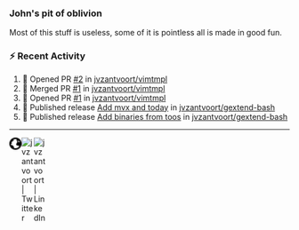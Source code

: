 ### John's pit of oblivion

Most of this stuff is useless, some of it is pointless all is made in good fun.

### :zap: Recent Activity

<!--START_SECTION:activity-->
1. 💪 Opened PR [#2](https://github.com/jvzantvoort/vimtmpl/pull/2) in [jvzantvoort/vimtmpl](https://github.com/jvzantvoort/vimtmpl)
2. 🎉 Merged PR [#1](https://github.com/jvzantvoort/vimtmpl/pull/1) in [jvzantvoort/vimtmpl](https://github.com/jvzantvoort/vimtmpl)
3. 💪 Opened PR [#1](https://github.com/jvzantvoort/vimtmpl/pull/1) in [jvzantvoort/vimtmpl](https://github.com/jvzantvoort/vimtmpl)
4. 🚀 Published release [Add mvx and today](https://github.com/jvzantvoort/gextend-bash/releases/tag/0.0.6) in [jvzantvoort/gextend-bash](https://github.com/jvzantvoort/gextend-bash)
5. 🚀 Published release [Add binaries from toos](https://github.com/jvzantvoort/gextend-bash/releases/tag/0.0.5) in [jvzantvoort/gextend-bash](https://github.com/jvzantvoort/gextend-bash)
<!--END_SECTION:activity-->

---

[<img align="left" alt="jvzantvoort.org" width="22px" src="https://raw.githubusercontent.com/iconic/open-iconic/master/svg/globe.svg" />][website]
[<img align="left" alt="jvzantvoort | Twitter" width="22px" src="https://cdn.jsdelivr.net/npm/simple-icons@v3/icons/twitter.svg" />][twitter]
[<img align="left" alt="jvzantvoort | LinkedIn" width="22px" src="https://cdn.jsdelivr.net/npm/simple-icons@v3/icons/linkedin.svg" />][linkedin]


[website]: https://vanzantvoort.org/
[twitter]: https://twitter.com/jvanzantvoort
[linkedin]: https://www.linkedin.com/in/johnvanzantvoort/
